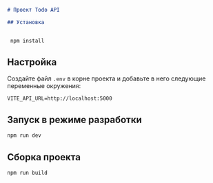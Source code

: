 ```markdown
# Проект Todo API

## Установка


 npm install
```

## Настройка

Создайте файл `.env` в корне проекта и добавьте в него следующие переменные окружения:

```
VITE_API_URL=http://localhost:5000
```

## Запуск в режиме разработки

```bash
npm run dev
```

## Сборка проекта

```bash
npm run build
```
